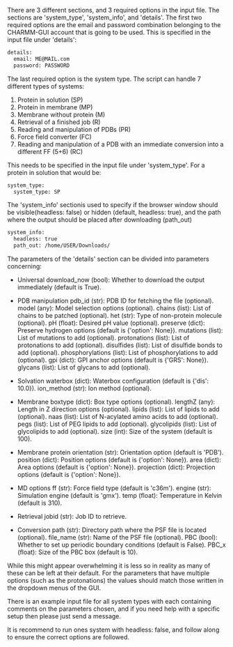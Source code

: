 There are 3 different sections, and 3 required options in the input file. The sections are 'system_type', 'system_info', and 'details'. The first two required options are the email and password combination belonging to
the CHARMM-GUI account that is going to be used. This is specified in the input file under 'details':

```sh
details:
  email: ME@MAIL.com
  password: PASSWORD
```

The last required option is the system type. The script can handle 7 different types of systems:
1. Protein in solution (SP)
2. Protein in membrane (MP)
3. Membrane without protein (M)
4. Retrieval of a finished job (R)
5. Reading and manipulation of PDBs (PR)
6. Force field converter (FC)
7. Reading and manipulation of a PDB with an immediate conversion into a different FF (5+6) (RC)

This needs to be specified in the input file under 'system_type'. For a protein in solution that would be:


```sh
system_type:
  system_type: SP
```

The 'system_info' sectionis used to specify if the browser window should be visible(headless: false) or hidden (default, headless: true), and the path where the output should be placed after downloading (path_out)

```sh
system_info:
  headless: true
  path_out: /home/USER/Downloads/
```


The parameters of the 'details' section can be divided into parameters concerning:
- Universal
    download_now (bool): Whether to download the output immediately (default is True).

- PDB manipulation
    pdb_id (str): PDB ID for fetching the file (optional).
    model (any): Model selection options (optional).
    chains (list): List of chains to be patched (optional).
    het (str): Type of non-protein molecule (optional).
    pH (float): Desired pH value (optional).
    preserve (dict): Preserve hydrogen options (default is {'option': None}).
    mutations (list): List of mutations to add (optional).
    protonations (list): List of protonations to add (optional).
    disulfides (list): List of disulfide bonds to add (optional).
    phosphorylations (list): List of phosphorylations to add (optional).
    gpi (dict): GPI anchor options (default is {'GRS': None}).
    glycans (list): List of glycans to add (optional).

- Solvation
    waterbox (dict): Waterbox configuration (default is {'dis': 10.0}).
    ion_method (str): Ion method (optional).

- Membrane
    boxtype (dict): Box type options (optional).
    lengthZ (any): Length in Z direction options (optional).
    lipids (list): List of lipids to add (optional).
    naas (list): List of N-acylated amino acids to add (optional).
    pegs (list): List of PEG lipids to add (optional).
    glycolipids (list): List of glycolipids to add (optional).
    size (int): Size of the system (default is 100).

- Membrane protein
    orientation (str): Orientation option (default is 'PDB').
    position (dict): Position options (default is {'option': None}).
    area (dict): Area options (default is {'option': None}).
    projection (dict): Projection options (default is {'option': None}).

- MD options
    ff (str): Force field type (default is 'c36m').
    engine (str): Simulation engine (default is 'gmx').
    temp (float): Temperature in Kelvin (default is 310).

- Retrieval
    jobid (str): Job ID to retrieve.

- Conversion
    path (str): Directory path where the PSF file is located (optional).
    file_name (str): Name of the PSF file (optional).
    PBC (bool): Whether to set up periodic boundary conditions (default is False).
    PBC_x (float): Size of the PBC box (default is 10).

While this might appear overwhelming it is less so in reality as many of these can be left at their default. For the parameters that have multiple options (such as the protonations) the values should match those written in the dropdown menus of the GUI.

There is an example input file for all system types with each containing comments on the parameters chosen, and if you need help with a specific setup then please just send a message.

It is recommend to run ones system with headless: false, and follow along to ensure the correct options are followed.

 
